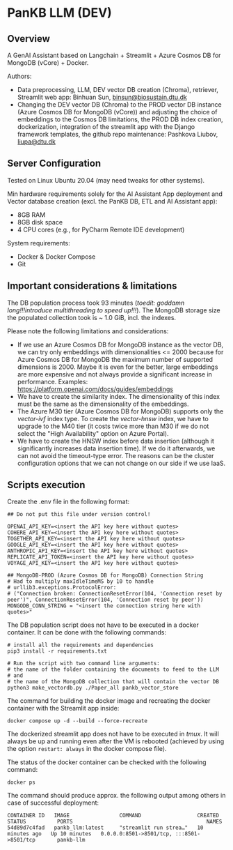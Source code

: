# PanKB LLM (DEV)

## Overview

A GenAI Assistant based on Langchain + Streamlit + Azure Cosmos DB for MongoDB (vCore) + Docker.

Authors:
- Data preprocessing, LLM, DEV vector DB creation (Chroma), retriever, Streamlit web app: Binhuan Sun, binsun@biosustain.dtu.dk 
- Changing the DEV vector DB (Chroma) to the PROD vector DB instance (Azure Cosmos DB for MongoDB (vCore)) and adjusting the choice of embeddings to the Cosmos DB limitations, the PROD DB index creation, dockerization, integration of the streamlit app with the Django framework templates, the github repo maintenance: Pashkova Liubov, liupa@dtu.dk

## Server Configuration
Tested on Linux Ubuntu 20.04 (may need tweaks for other systems).

Min hardware requirements solely for the AI Assistant App deployment and Vector database creation (excl. the PanKB DB, ETL and AI Assistant app):
- 8GB RAM
- 8GB disk space
- 4 CPU cores (e.g., for PyCharm Remote IDE development)

System requirements:
- Docker & Docker Compose
- Git

## Important considerations & limitations

The DB population process took 93 minutes (<i>toedit: goddamn long!!!introduce multithreading to speed up!!!</i>). The MongoDB storage size the populated collection took is ~ 1.0 GiB, incl. the indexes.

Please note the following limitations and considerations:
- If we use an Azure Cosmos DB for MongoDB instance as the vector DB, we can try only embeddings with dimensionalities <= 2000 because for Azure Cosmos DB for MongoDB the maximum number of supported dimensions is 2000. Maybe it is even for the better, large embeddings are more expensive and not always provide a significant increase in performance. Examples: https://platform.openai.com/docs/guides/embeddings 
- We have to create the similarity index. The dimensionality of this index must be the same as the dimensionality of the embeddings.
- The Azure M30 tier (Azure Cosmos DB for MongoDB) supports only the <i>vector-ivf</i> index type. To create the <i>vector-hnsw</i> index, we have to upgrade to the M40 tier (it costs twice more than M30 if we do not select the "High Availability" option on Azure Portal).
- We have to create the HNSW index before data insertion (although it significantly increases data insertion time). If we do it afterwards, we can not avoid the timeout-type error. The reasons can be the cluster configuration options that we can not change on our side if we use IaaS.

## Scripts execution

Create the .env file in the following format:
```
## Do not put this file under version control!

OPENAI_API_KEY=<insert the API key here without quotes>
COHERE_API_KEY=<insert the API key here without quotes>
TOGETHER_API_KEY=<insert the API key here without quotes>
GOOGLE_API_KEY=<insert the API key here without quotes>
ANTHROPIC_API_KEY=<insert the API key here without quotes>
REPLICATE_API_TOKEN=<insert the API key here without quotes>
VOYAGE_API_KEY=<insert the API key here without quotes>

## MongoDB-PROD (Azure Cosmos DB for MongoDB) Connection String
# Had to multiply maxIdleTimeMS by 10 to handle
# urllib3.exceptions.ProtocolError: 
# ("Connection broken: ConnectionResetError(104, 'Connection reset by peer')", ConnectionResetError(104, 'Connection reset by peer'))
MONGODB_CONN_STRING = "<insert the connection string here with quotes>"
```

The DB population script does not have to be executed in a docker container. It can be done with the following commands:
```
# install all the requirements and dependencies
pip3 install -r requirements.txt

# Run the script with two command line arguments: 
# the name of the folder containing the documents to feed to the LLM 
# and 
# the name of the MongoDB collection that will contain the vector DB
python3 make_vectordb.py ./Paper_all pankb_vector_store
```
The command for building the docker image and recreating the docker container with the Streamlit app inside:
```
docker compose up -d --build --force-recreate
```
The dockerized streamlit app does not have to be executed in <i>tmux</i>. It will always be up and running even after the VM is rebooted (achieved by using the option `restart: always` in the docker compose file).

The status of the docker container can be checked with the following command:
```
docker ps
```
The command should produce approx. the following output among others in case of successful deployment:
```
CONTAINER ID   IMAGE                COMMAND                  CREATED          STATUS          PORTS                                           NAMES
54d89d7c4fad   pankb_llm:latest     "streamlit run strea…"   10 minutes ago   Up 10 minutes   0.0.0.0:8501->8501/tcp, :::8501->8501/tcp       pankb-llm
```